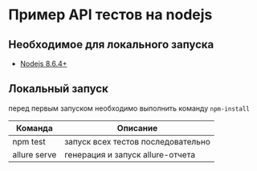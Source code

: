 # Пример API тестов на nodejs

## Необходимое для локального запуска

* [Nodejs 8.6.4+](https://nodejs.org/)

## Локальный запуск

перед первым запуском необходимо выполнить команду `npm-install`

Команда | Описание
------------ | -------------
npm test | запуск всех тестов последовательно
allure serve | генерация и запуск allure-отчета
